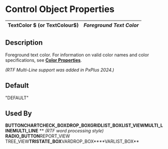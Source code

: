 # Control Object Properties

**TextColor $ (or TextColour$)** |  **_Foreground Text Color_**  
---|---  
  
## Description

Foreground text color. For information on valid color names and color specifications, see **[Color Properties](../control_object_properties/colour_properties.md)**.

_(RTF Multi-Line support was added in PxPlus 2024.)_

## Default

"DEFAULT"

## Used By

**BUTTON****CHART****CHECK_BOX****DROP_BOX****GRID****LIST_BOX****LIST_VIEW****MULTI_LINE****MULTI_LINE** ** _(RTF word processing style)_ ****RADIO_BUTTON****REPORT_VIEW TREE_VIEW****TRISTATE_BOX****VARDROP_BOX****VARLIST_BOX**
